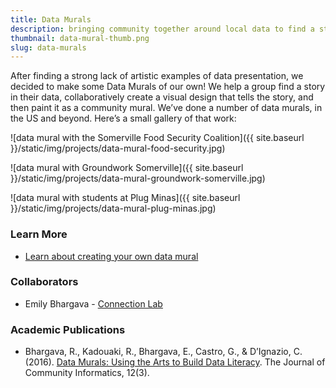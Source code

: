 ```yaml
---
title: Data Murals
description: bringing community together around local data to find a story and then design and paint a collaborative mural depicting it
thumbnail: data-mural-thumb.png
slug: data-murals
---
```


After finding a strong lack of artistic examples of data presentation, we decided to make some Data Murals of our own!  We help a group find a story in their data, collaboratively create a visual design that tells the story, and then paint it as a community mural. We’ve done a number of data murals, in the US and beyond.  Here’s a small gallery of that work:

![data mural with the Somerville Food Security Coalition]({{ site.baseurl }}/static/img/projects/data-mural-food-security.jpg)

![data mural with Groundwork Somerville]({{ site.baseurl }}/static/img/projects/data-mural-groundwork-somerville.jpg)

![data mural with students at Plug Minas]({{ site.baseurl }}/static/img/projects/data-mural-plug-minas.jpg)

### Learn More

* [Learn about creating your own data mural](https://datatherapy.org/data-mural-gallery/how-to-make-a-data-mural/)

### Collaborators

* Emily Bhargava - [Connection Lab](http://connectionlab.org)

### Academic Publications

* Bhargava, R., Kadouaki, R., Bhargava, E., Castro, G., & D’Ignazio, C. (2016). [Data Murals: Using the Arts to Build Data Literacy](http://ci-journal.net/index.php/ciej/article/view/1276). The Journal of Community Informatics, 12(3).
